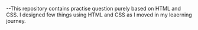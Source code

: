 --This repository contains practise question purely based on HTML and CSS. I designed few things using HTML and CSS as I moved in my leaerning journey.
